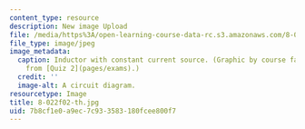 ```yaml
---
content_type: resource
description: New image Upload
file: /media/https%3A/open-learning-course-data-rc.s3.amazonaws.com/8-022-physics-ii-electricity-and-magnetism-fall-2002/7b8cf1e0a9ec7c933583180fcee800f7_8-022f02-th.jpg
file_type: image/jpeg
image_metadata:
  caption: Inductor with constant current source. (Graphic by course faculty, adapted
    from [Quiz 2](pages/exams).)
  credit: ''
  image-alt: A circuit diagram.
resourcetype: Image
title: 8-022f02-th.jpg
uid: 7b8cf1e0-a9ec-7c93-3583-180fcee800f7
---
```

